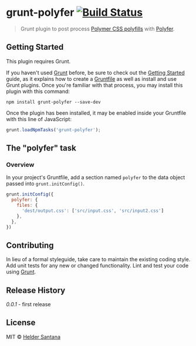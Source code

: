 # grunt-polyfer [![Build Status](https://travis-ci.org/heldr/grunt-polyfer.svg?branch=master)](https://travis-ci.org/heldr/grunt-polyfer)

> Grunt plugin to post process [Polymer CSS polyfills][polyfills-doc] with [Polyfer][npm-url].

## Getting Started
This plugin requires Grunt.

If you haven't used [Grunt](http://gruntjs.com/) before, be sure to check out the [Getting Started](http://gruntjs.com/getting-started) guide, as it explains how to create a [Gruntfile](http://gruntjs.com/sample-gruntfile) as well as install and use Grunt plugins. Once you're familiar with that process, you may install this plugin with this command:

```shell
npm install grunt-polyfer --save-dev
```

Once the plugin has been installed, it may be enabled inside your Gruntfile with this line of JavaScript:

```js
grunt.loadNpmTasks('grunt-polyfer');
```

## The "polyfer" task

### Overview
In your project's Gruntfile, add a section named `polyfer` to the data object passed into `grunt.initConfig()`.

```js
grunt.initConfig({
  polyfer: {
    files: {
      'dest/output.css': ['src/input.css', 'src/input2.css']
    },
  },
})
```

## Contributing
In lieu of a formal styleguide, take care to maintain the existing coding style. Add unit tests for any new or changed functionality. Lint and test your code using [Grunt](http://gruntjs.com/).

## Release History
_0.0.1_ - first release

## License
MIT © [Helder Santana](https://github.com/heldr)

[npm-url]: https://npmjs.org/package/polyfer
[polyfills-doc]: https://www.polymer-project.org/docs/polymer/styling.html#directives
